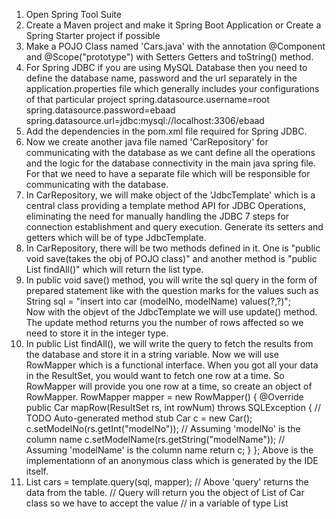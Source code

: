 1. Open Spring Tool Suite
2. Create a Maven project and make it Spring Boot Application or Create a Spring Starter project if possible
3. Make a POJO Class named 'Cars.java' with the annotation @Component and @Scope("prototype") with Setters Getters and toString() method.
4. For Spring JDBC if you are using MySQL Database then you need to define the database name, password and the url separately in the application.properties file which generally includes your configurations of that particular project
spring.datasource.username=root
spring.datasource.password=ebaad
spring.datasource.url=jdbc:mysql://localhost:3306/ebaad
5. Add the dependencies in the pom.xml file required for Spring JDBC.
6.  Now we create another java file named 'CarRepository' for communicating with the database as we cant define all the operations and the logic for the database connectivity in the main java spring file. For that we need to have a separate file which will be responsible for communicating with the database.
7.  In CarRepository, we will make object of the 'JdbcTemplate' which is a central class providing a template method API for JDBC Operations, eliminating the need for manually handling the JDBC 7 steps for connection establishment and query execution. Generate its setters and getters which will be of type JdbcTemplate.
8.  In CarRepository, there will be two methods defined in it. One is "public void save(takes the obj of POJO class)" and another method is "public List<Car> findAll()" which will return the list type.
9.  In public void save() method, you will write the sql query in the form of prepared statement like with the question marks for the values such as <br>
String sql = "insert into car (modelNo, modelName) values(?,?)"; <br>
Now with the objevt of the JdbcTemplate we will use update() method. The update method returns you the number of rows affected so we need to store it in the integer type.
10. In public List<Car> findAll(), we will write the query to fetch the results from the database and store it in a string variable. Now we will use RowMapper which is a functional interface. When you got all your data in the ResultSet, you would want to fetch one row at a time. So RowMapper will provide you one row at a time, so create an object of RowMapper.
RowMapper<Car> mapper = new RowMapper<Car>() {
			@Override
			public Car mapRow(ResultSet rs, int rowNum) throws SQLException {
				// TODO Auto-generated method stub
				Car c = new Car();
				c.setModelNo(rs.getInt("modelNo"));  // Assuming 'modelNo' is the column name
				c.setModelName(rs.getString("modelName"));  // Assuming 'modelName' is the column name
				return c;
			}
	    };
Above is the implementationn of an anonymous class which is generated by the IDE itself.
11.  List<Car> cars = template.query(sql, mapper);
	    // Above 'query' returns the data from the table.
	    // Query will return you the object of List of Car class so we have to accept the value
	    // in a variable of type List
